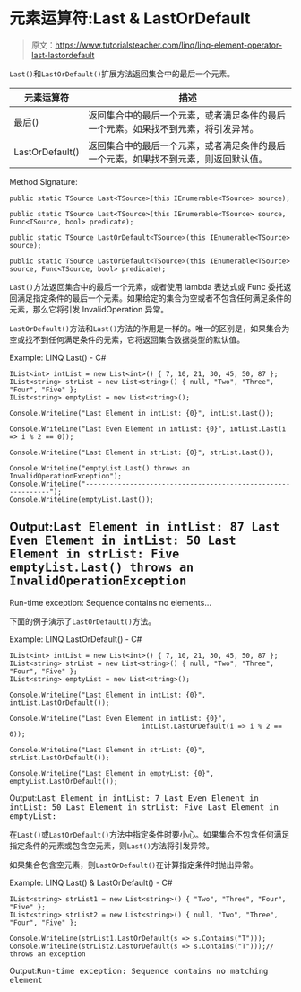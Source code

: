 # 元素运算符:Last & LastOrDefault

> 原文：<https://www.tutorialsteacher.com/linq/linq-element-operator-last-lastordefault>

`Last()`和`LastOrDefault()`扩展方法返回集合中的最后一个元素。

| 元素运算符 | 描述 |
| --- | --- |
| 最后() | 返回集合中的最后一个元素，或者满足条件的最后一个元素。如果找不到元素，将引发异常。 |
| LastOrDefault() | 返回集合中的最后一个元素，或者满足条件的最后一个元素。如果找不到元素，则返回默认值。 |

Method Signature:

```
public static TSource Last<TSource>(this IEnumerable<TSource> source);

public static TSource Last<TSource>(this IEnumerable<TSource> source, Func<TSource, bool> predicate);

public static TSource LastOrDefault<TSource>(this IEnumerable<TSource> source);

public static TSource LastOrDefault<TSource>(this IEnumerable<TSource> source, Func<TSource, bool> predicate);

```

`Last()`方法返回集合中的最后一个元素，或者使用 lambda 表达式或 Func 委托返回满足指定条件的最后一个元素。如果给定的集合为空或者不包含任何满足条件的元素，那么它将引发 InvalidOperation 异常。

`LastOrDefault()`方法和`Last()`方法的作用是一样的。唯一的区别是，如果集合为空或找不到任何满足条件的元素，它将返回集合数据类型的默认值。

Example: LINQ Last() - C#

```
IList<int> intList = new List<int>() { 7, 10, 21, 30, 45, 50, 87 };
IList<string> strList = new List<string>() { null, "Two", "Three", "Four", "Five" };
IList<string> emptyList = new List<string>();

Console.WriteLine("Last Element in intList: {0}", intList.Last());

Console.WriteLine("Last Even Element in intList: {0}", intList.Last(i => i % 2 == 0));

Console.WriteLine("Last Element in strList: {0}", strList.Last());

Console.WriteLine("emptyList.Last() throws an InvalidOperationException");
Console.WriteLine("-------------------------------------------------------------");
Console.WriteLine(emptyList.Last());
```

Output:<samp>Last Element in intList: 87
Last Even Element in intList: 50
Last Element in strList: Five
emptyList.Last() throws an InvalidOperationException
-------------------------------------------------------------
Run-time exception: Sequence contains no elements...</samp>

下面的例子演示了`LastOrDefault()`方法。

Example: LINQ LastOrDefault() - C#

```
IList<int> intList = new List<int>() { 7, 10, 21, 30, 45, 50, 87 };
IList<string> strList = new List<string>() { null, "Two", "Three", "Four", "Five" };
IList<string> emptyList = new List<string>();

Console.WriteLine("Last Element in intList: {0}", intList.LastOrDefault());

Console.WriteLine("Last Even Element in intList: {0}",
                                 intList.LastOrDefault(i => i % 2 == 0));

Console.WriteLine("Last Element in strList: {0}", strList.LastOrDefault());

Console.WriteLine("Last Element in emptyList: {0}", emptyList.LastOrDefault());
```

Output:<samp>Last Element in intList: 7
Last Even Element in intList: 50
Last Element in strList: Five
Last Element in emptyList:</samp>

在`Last()`或`LastOrDefault()`方法中指定条件时要小心。如果集合不包含任何满足指定条件的元素或包含空元素，则`Last()`方法将引发异常。

如果集合包含空元素，则`LastOrDefault()`在计算指定条件时抛出异常。

Example: LINQ Last() & LastOrDefault() - C#

```
IList<string> strList1 = new List<string>() { "Two", "Three", "Four", "Five" };
IList<string> strList2 = new List<string>() { null, "Two", "Three", "Four", "Five" };		

Console.WriteLine(strList1.LastOrDefault(s => s.Contains("T")));
Console.WriteLine(strList2.LastOrDefault(s => s.Contains("T")));// throws an exception
```

Output:<samp>Run-time exception: Sequence contains no matching element</samp>